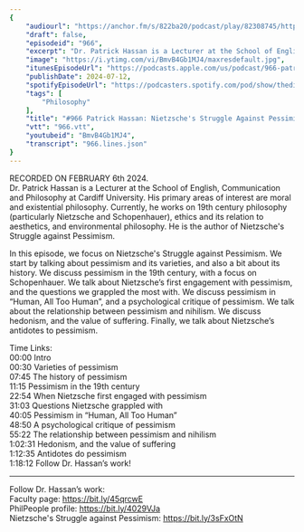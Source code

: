 ```yaml
---
{
	"audiourl": "https://anchor.fm/s/822ba20/podcast/play/82308745/https%3A%2F%2Fd3ctxlq1ktw2nl.cloudfront.net%2Fstaging%2F2024-1-6%2F9a5541d8-b13e-f5ec-67aa-8709fdfd0e46.m4a",
	"draft": false,
	"episodeid": "966",
	"excerpt": "Dr. Patrick Hassan is a Lecturer at the School of English, Communication and Philosophy at Cardiff University. His primary areas of interest are moral and existential philosophy. Currently, he works on 19th century philosophy (particularly Nietzsche and Schopenhauer), ethics and its relation to aesthetics, and environmental philosophy. He is the author of Nietzsche's Struggle against Pessimism.",
	"image": "https://i.ytimg.com/vi/BmvB4Gb1MJ4/maxresdefault.jpg",
	"itunesEpisodeUrl": "https://podcasts.apple.com/us/podcast/966-patrick-hassan-nietzsches-struggle-against-pessimism/id1451347236?i=1000662057421&uo=4",
	"publishDate": 2024-07-12,
	"spotifyEpisodeUrl": "https://podcasters.spotify.com/pod/show/thedissenter/episodes/966-Patrick-Hassan-Nietzsches-Struggle-Against-Pessimism-e2fec69",
	"tags": [
		"Philosophy"
	],
	"title": "#966 Patrick Hassan: Nietzsche's Struggle Against Pessimism",
	"vtt": "966.vtt",
	"youtubeid": "BmvB4Gb1MJ4",
	"transcript": "966.lines.json"
}
---
```

RECORDED ON FEBRUARY 6th 2024.  
Dr. Patrick Hassan is a Lecturer at the School of English, Communication and Philosophy at Cardiff University. His primary areas of interest are moral and existential philosophy. Currently, he works on 19th century philosophy (particularly Nietzsche and Schopenhauer), ethics and its relation to aesthetics, and environmental philosophy. He is the author of Nietzsche's Struggle against Pessimism.

In this episode, we focus on Nietzsche's Struggle against Pessimism. We start by talking about pessimism and its varieties, and also a bit about its history. We discuss pessimism in the 19th century, with a focus on Schopenhauer. We talk about Nietzsche’s first engagement with pessimism, and the questions we grappled the most with. We discuss pessimism in “Human, All Too Human”, and a psychological critique of pessimism. We talk about the relationship between pessimism and nihilism. We discuss hedonism, and the value of suffering. Finally, we talk about Nietzsche’s antidotes to pessimism.

Time Links:  
<time>00:00</time> Intro  
<time>00:30</time> Varieties of pessimism  
<time>07:45</time> The history of pessimism  
<time>11:15</time> Pessimism in the 19th century  
<time>22:54</time> When Nietzsche first engaged with pessimism  
<time>31:03</time> Questions Nietzsche grappled with  
<time>40:05</time> Pessimism in “Human, All Too Human”  
<time>48:50</time> A psychological critique of pessimism  
<time>55:22</time> The relationship between pessimism and nihilism  
<time>1:02:31</time> Hedonism, and the value of suffering  
<time>1:12:35</time> Antidotes do pessimism  
<time>1:18:12</time> Follow Dr. Hassan’s work!

---

Follow Dr. Hassan’s work:  
Faculty page: https://bit.ly/45qrcwE  
PhilPeople profile: https://bit.ly/4029VJa  
Nietzsche's Struggle against Pessimism: https://bit.ly/3sFxOtN
